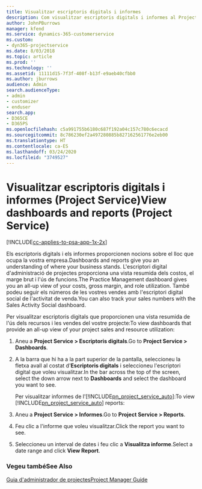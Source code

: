 ```yaml
---
title: Visualitzar escriptoris digitals i informes
description: Com visualitzar escriptoris digitals i informes al Project Service
author: JohnPBurrows
manager: kfend
ms.service: dynamics-365-customerservice
ms.custom:
- dyn365-projectservice
ms.date: 8/03/2018
ms.topic: article
ms.prod: ''
ms.technology: ''
ms.assetid: 11111d15-7f3f-408f-b13f-e9aeb40cfbb0
ms.author: jburrows
audience: Admin
search.audienceType:
- admin
- customizer
- enduser
search.app:
- D365CE
- D365PS
ms.openlocfilehash: c5a991755b6180c687f192a04c157c780c6ecacd
ms.sourcegitcommit: 8c786230ef2a497280885b827162561776e2eb00
ms.translationtype: HT
ms.contentlocale: ca-ES
ms.lasthandoff: 03/24/2020
ms.locfileid: "3749527"
---
```

# <a name="view-dashboards-and-reports-project-service"></a><span data-ttu-id="c6ab4-103">Visualitzar escriptoris digitals i informes (Project Service)</span><span class="sxs-lookup"><span data-stu-id="c6ab4-103">View dashboards and reports (Project Service)</span></span>

[!INCLUDE[cc-applies-to-psa-app-1x-2x](../includes/cc-applies-to-psa-app-1x-2x.md)]

<span data-ttu-id="c6ab4-104">Els escriptoris digitals i els informes proporcionen nocions sobre el lloc que ocupa la vostra empresa.</span><span class="sxs-lookup"><span data-stu-id="c6ab4-104">Dashboards and reports give you an understanding of where your business stands.</span></span> <span data-ttu-id="c6ab4-105">L'escriptori digital d'administració de projectes proporciona una vista resumida dels costos, el marge brut i l'ús de funcions.</span><span class="sxs-lookup"><span data-stu-id="c6ab4-105">The Practice Management dashboard gives you an all-up view of your costs, gross margin, and role utilization.</span></span> <span data-ttu-id="c6ab4-106">També podeu seguir els números de les vostres vendes amb l'escriptori digital social de l'activitat de venda.</span><span class="sxs-lookup"><span data-stu-id="c6ab4-106">You can also track your sales numbers with the Sales Activity Social dashboard.</span></span>  
  
 <span data-ttu-id="c6ab4-107">Per visualitzar escriptoris digitals que proporcionen una vista resumida de l'ús dels recursos i les vendes del vostre projecte:</span><span class="sxs-lookup"><span data-stu-id="c6ab4-107">To view dashboards that provide an all-up view of your project sales and resource utilization:</span></span>  
  
1. <span data-ttu-id="c6ab4-108">Aneu a **Project Service > Escriptoris digitals**.</span><span class="sxs-lookup"><span data-stu-id="c6ab4-108">Go to **Project Service > Dashboards**.</span></span>  
  
2. <span data-ttu-id="c6ab4-109">A la barra que hi ha a la part superior de la pantalla, seleccioneu la fletxa avall al costat d'**Escriptoris digitals** i seleccioneu l'escriptori digital que voleu visualitzar.</span><span class="sxs-lookup"><span data-stu-id="c6ab4-109">In the bar across the top of the screen, select the down arrow next to **Dashboards** and select the dashboard you want to see.</span></span>  
  
   <span data-ttu-id="c6ab4-110">Per visualitzar informes de l'[!INCLUDE[pn_project_service_auto](../includes/pn-project-service-auto.md)]:</span><span class="sxs-lookup"><span data-stu-id="c6ab4-110">To view [!INCLUDE[pn_project_service_auto](../includes/pn-project-service-auto.md)] reports:</span></span>  
  
3. <span data-ttu-id="c6ab4-111">Aneu a **Project Service > Informes**.</span><span class="sxs-lookup"><span data-stu-id="c6ab4-111">Go to **Project Service > Reports**.</span></span>  
  
4. <span data-ttu-id="c6ab4-112">Feu clic a l'informe que voleu visualitzar.</span><span class="sxs-lookup"><span data-stu-id="c6ab4-112">Click the report you want to see.</span></span>  
  
5. <span data-ttu-id="c6ab4-113">Seleccioneu un interval de dates i feu clic a **Visualitza informe**.</span><span class="sxs-lookup"><span data-stu-id="c6ab4-113">Select a date range and click **View Report**.</span></span>  
  
### <a name="see-also"></a><span data-ttu-id="c6ab4-114">Vegeu també</span><span class="sxs-lookup"><span data-stu-id="c6ab4-114">See Also</span></span>  
 [<span data-ttu-id="c6ab4-115">Guia d'administrador de projectes</span><span class="sxs-lookup"><span data-stu-id="c6ab4-115">Project Manager Guide</span></span>](../project-service/project-manager-guide.md)

